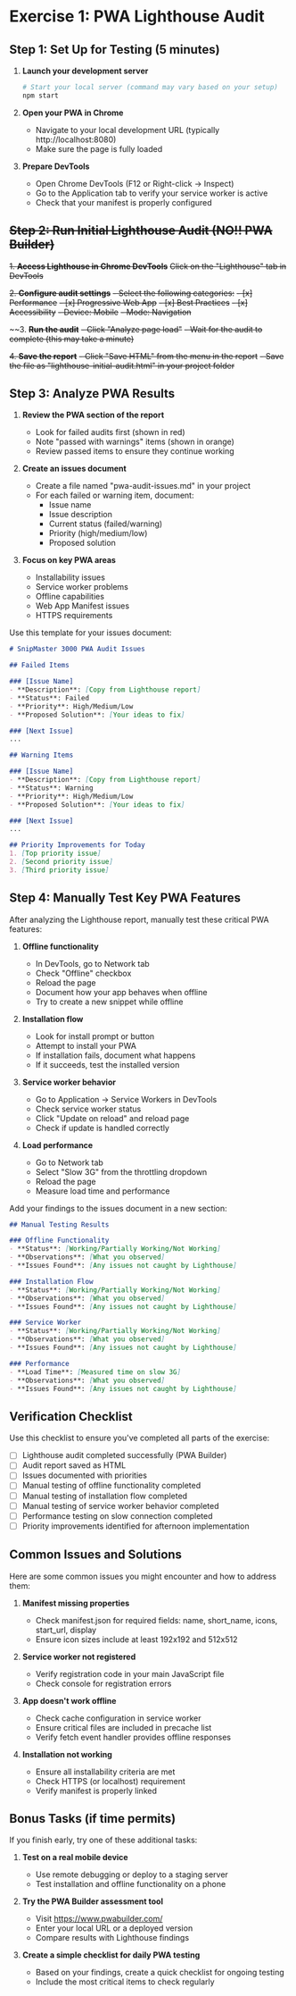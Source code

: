 # Exercise 1: PWA Lighthouse Audit



## Step 1: Set Up for Testing (5 minutes)

1. **Launch your development server**
   ```bash
   # Start your local server (command may vary based on your setup)
   npm start
   ```

2. **Open your PWA in Chrome**
   - Navigate to your local development URL (typically http://localhost:8080)
   - Make sure the page is fully loaded

3. **Prepare DevTools**
   - Open Chrome DevTools (F12 or Right-click → Inspect)
   - Go to the Application tab to verify your service worker is active
   - Check that your manifest is properly configured

## ~~Step 2: Run Initial Lighthouse Audit (NO!! PWA Builder)~~

~~1. **Access Lighthouse in Chrome DevTools**~~
  ~~Click on the "Lighthouse" tab in DevTools~~

~~2. **Configure audit settings**~~
~~- Select the following categories:~~
     ~~- [x] Performance~~
     ~~- [x] Progressive Web App~~
     ~~- [x] Best Practices~~
     ~~- [x] Accessibility~~
   ~~- Device: Mobile~~
   ~~- Mode: Navigation~~

~~3. ~~**Run the audit**~~
   ~~- Click "Analyze page load"~~
   ~~- Wait for the audit to complete (this may take a minute)~~

~~4. **Save the report**~~
   ~~- Click "Save HTML" from the menu in the report~~
   ~~- Save the file as "lighthouse-initial-audit.html" in your project folder~~

## Step 3: Analyze PWA Results

1. **Review the PWA section of the report**
   - Look for failed audits first (shown in red)
   - Note "passed with warnings" items (shown in orange)
   - Review passed items to ensure they continue working

2. **Create an issues document**
   - Create a file named "pwa-audit-issues.md" in your project
   - For each failed or warning item, document:
     - Issue name
     - Issue description
     - Current status (failed/warning)
     - Priority (high/medium/low)
     - Proposed solution

3. **Focus on key PWA areas**
   - Installability issues
   - Service worker problems
   - Offline capabilities
   - Web App Manifest issues
   - HTTPS requirements

Use this template for your issues document:

```markdown
# SnipMaster 3000 PWA Audit Issues

## Failed Items

### [Issue Name]
- **Description**: [Copy from Lighthouse report]
- **Status**: Failed
- **Priority**: High/Medium/Low
- **Proposed Solution**: [Your ideas to fix]

### [Next Issue]
...

## Warning Items

### [Issue Name]
- **Description**: [Copy from Lighthouse report]
- **Status**: Warning
- **Priority**: High/Medium/Low
- **Proposed Solution**: [Your ideas to fix]

### [Next Issue]
...

## Priority Improvements for Today
1. [Top priority issue]
2. [Second priority issue]
3. [Third priority issue]
```

## Step 4: Manually Test Key PWA Features

After analyzing the Lighthouse report, manually test these critical PWA features:

1. **Offline functionality**
   - In DevTools, go to Network tab
   - Check "Offline" checkbox
   - Reload the page
   - Document how your app behaves when offline
   - Try to create a new snippet while offline

2. **Installation flow**
   - Look for install prompt or button
   - Attempt to install your PWA
   - If installation fails, document what happens
   - If it succeeds, test the installed version

3. **Service worker behavior**
   - Go to Application → Service Workers in DevTools
   - Check service worker status
   - Click "Update on reload" and reload page
   - Check if update is handled correctly

4. **Load performance**
   - Go to Network tab
   - Select "Slow 3G" from the throttling dropdown
   - Reload the page
   - Measure load time and performance

Add your findings to the issues document in a new section:

```markdown
## Manual Testing Results

### Offline Functionality
- **Status**: [Working/Partially Working/Not Working]
- **Observations**: [What you observed]
- **Issues Found**: [Any issues not caught by Lighthouse]

### Installation Flow
- **Status**: [Working/Partially Working/Not Working]
- **Observations**: [What you observed]
- **Issues Found**: [Any issues not caught by Lighthouse]

### Service Worker
- **Status**: [Working/Partially Working/Not Working]
- **Observations**: [What you observed]
- **Issues Found**: [Any issues not caught by Lighthouse]

### Performance
- **Load Time**: [Measured time on slow 3G]
- **Observations**: [What you observed]
- **Issues Found**: [Any issues not caught by Lighthouse]
```

## Verification Checklist

Use this checklist to ensure you've completed all parts of the exercise:

- [ ] Lighthouse audit completed successfully (PWA Builder)
- [ ] Audit report saved as HTML
- [ ] Issues documented with priorities
- [ ] Manual testing of offline functionality completed
- [ ] Manual testing of installation flow completed
- [ ] Manual testing of service worker behavior completed
- [ ] Performance testing on slow connection completed
- [ ] Priority improvements identified for afternoon implementation

## Common Issues and Solutions

Here are some common issues you might encounter and how to address them:

1. **Manifest missing properties**
   - Check manifest.json for required fields: name, short_name, icons, start_url, display
   - Ensure icon sizes include at least 192x192 and 512x512

2. **Service worker not registered**
   - Verify registration code in your main JavaScript file
   - Check console for registration errors

3. **App doesn't work offline**
   - Check cache configuration in service worker
   - Ensure critical files are included in precache list
   - Verify fetch event handler provides offline responses

4. **Installation not working**
   - Ensure all installability criteria are met
   - Check HTTPS (or localhost) requirement
   - Verify manifest is properly linked

## Bonus Tasks (if time permits)

If you finish early, try one of these additional tasks:

1. **Test on a real mobile device**
   - Use remote debugging or deploy to a staging server
   - Test installation and offline functionality on a phone

2. **Try the PWA Builder assessment tool**
   - Visit https://www.pwabuilder.com/
   - Enter your local URL or a deployed version
   - Compare results with Lighthouse findings

3. **Create a simple checklist for daily PWA testing**
   - Based on your findings, create a quick checklist for ongoing testing
   - Include the most critical items to check regularly